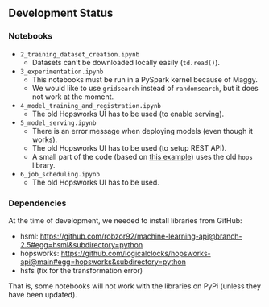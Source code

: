 ## Development Status

### Notebooks

- `2_training_dataset_creation.ipynb`
    - Datasets can't be downloaded locally easily (`td.read()`).
- `3_experimentation.ipynb`
    - This notebooks must be run in a PySpark kernel because of Maggy.
    - We would like to use `gridsearch` instead of `randomsearch`, but it does not work at the moment.
- `4_model_training_and_registration.ipynb`
    - The old Hopsworks UI has to be used (to enable serving).
- `5_model_serving.ipynb`
    - There is an error message when deploying models (even though it works).
    - The old Hopsworks UI has to be used (to setup REST API).
    - A small part of the code (based on [this example](https://hopsworks.readthedocs.io/en/latest/hopsml/python_model_serving.html#serving-python-based-models-on-hopsworks)) uses the old `hops` library.
- `6_job_scheduling.ipynb`
    - The old Hopsworks UI has to be used.

### Dependencies

At the time of development, we needed to install libraries from GitHub:
- hsml: https://github.com/robzor92/machine-learning-api@branch-2.5#egg=hsml&subdirectory=python
- hopsworks: https://github.com/logicalclocks/hopsworks-api@main#egg=hopsworks&subdirectory=python
- hsfs (fix for the transformation error)

That is, some notebooks will not work with the libraries on PyPi (unless they have been updated).